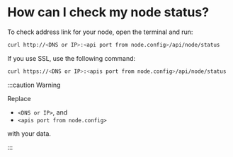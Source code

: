 # How can I check my node status?

To check address link for your node, open the terminal and run:

```bash
curl http://<DNS or IP>:<api port from node.config>/api/node/status
```

If you use SSL, use the following command:

```bash
curl https://<DNS or IP>:<apis port from node.config>/api/node/status
```


:::caution Warning

Replace

- `<DNS or IP>`, and
- `<apis port from node.config>`

with your data.

:::